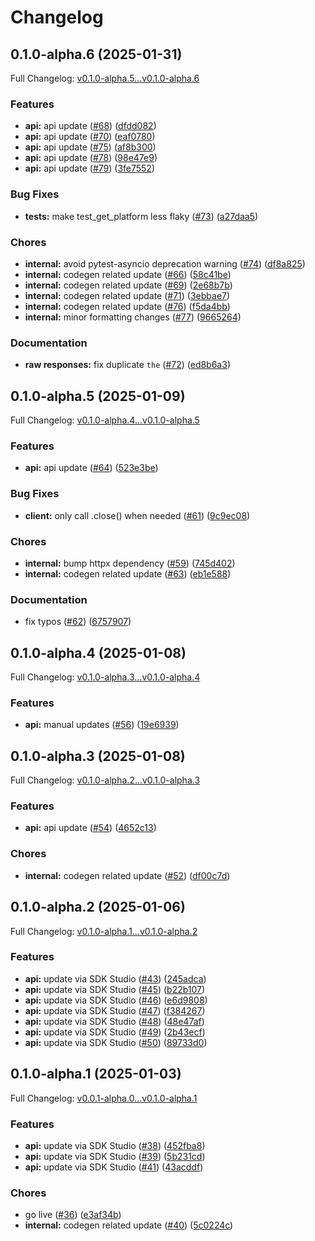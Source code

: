 # Changelog

## 0.1.0-alpha.6 (2025-01-31)

Full Changelog: [v0.1.0-alpha.5...v0.1.0-alpha.6](https://github.com/TriallyAI/web-recruitment-sdk/compare/v0.1.0-alpha.5...v0.1.0-alpha.6)

### Features

* **api:** api update ([#68](https://github.com/TriallyAI/web-recruitment-sdk/issues/68)) ([dfdd082](https://github.com/TriallyAI/web-recruitment-sdk/commit/dfdd082e60a1c8563254992cb2c9d54e18ceaba1))
* **api:** api update ([#70](https://github.com/TriallyAI/web-recruitment-sdk/issues/70)) ([eaf0780](https://github.com/TriallyAI/web-recruitment-sdk/commit/eaf0780170d5f3a6cd719ca039e55091f9b80869))
* **api:** api update ([#75](https://github.com/TriallyAI/web-recruitment-sdk/issues/75)) ([af8b300](https://github.com/TriallyAI/web-recruitment-sdk/commit/af8b3003bb2ccc834aff7512c3dfd9dfeca1b370))
* **api:** api update ([#78](https://github.com/TriallyAI/web-recruitment-sdk/issues/78)) ([98e47e9](https://github.com/TriallyAI/web-recruitment-sdk/commit/98e47e96d2bc4202ffc417ca51db530b2729d264))
* **api:** api update ([#79](https://github.com/TriallyAI/web-recruitment-sdk/issues/79)) ([3fe7552](https://github.com/TriallyAI/web-recruitment-sdk/commit/3fe7552ee13bbd3c1e5009b74a86accdf7734cb0))


### Bug Fixes

* **tests:** make test_get_platform less flaky ([#73](https://github.com/TriallyAI/web-recruitment-sdk/issues/73)) ([a27daa5](https://github.com/TriallyAI/web-recruitment-sdk/commit/a27daa5263e9f0200c4f031ee0bfed4626e64114))


### Chores

* **internal:** avoid pytest-asyncio deprecation warning ([#74](https://github.com/TriallyAI/web-recruitment-sdk/issues/74)) ([df8a825](https://github.com/TriallyAI/web-recruitment-sdk/commit/df8a825b31f929dcd0bedf78de43518b206f52f0))
* **internal:** codegen related update ([#66](https://github.com/TriallyAI/web-recruitment-sdk/issues/66)) ([58c41be](https://github.com/TriallyAI/web-recruitment-sdk/commit/58c41beaa8202dbca8e7173d049292c79da59cfe))
* **internal:** codegen related update ([#69](https://github.com/TriallyAI/web-recruitment-sdk/issues/69)) ([2e68b7b](https://github.com/TriallyAI/web-recruitment-sdk/commit/2e68b7b2db30cc5918eae712e66fc2440fdf1ca3))
* **internal:** codegen related update ([#71](https://github.com/TriallyAI/web-recruitment-sdk/issues/71)) ([3ebbae7](https://github.com/TriallyAI/web-recruitment-sdk/commit/3ebbae7a96503116542b3f09e7e2a65a3681aa2e))
* **internal:** codegen related update ([#76](https://github.com/TriallyAI/web-recruitment-sdk/issues/76)) ([f5da4bb](https://github.com/TriallyAI/web-recruitment-sdk/commit/f5da4bb9468133b7b674e968f8de92b9ca9d2603))
* **internal:** minor formatting changes ([#77](https://github.com/TriallyAI/web-recruitment-sdk/issues/77)) ([9665264](https://github.com/TriallyAI/web-recruitment-sdk/commit/9665264b3c46d0433590d9f1881139cf45534ecb))


### Documentation

* **raw responses:** fix duplicate `the` ([#72](https://github.com/TriallyAI/web-recruitment-sdk/issues/72)) ([ed8b6a3](https://github.com/TriallyAI/web-recruitment-sdk/commit/ed8b6a31f6df588b373fa6a60aad1643cc262161))

## 0.1.0-alpha.5 (2025-01-09)

Full Changelog: [v0.1.0-alpha.4...v0.1.0-alpha.5](https://github.com/TriallyAI/web-recruitment-sdk/compare/v0.1.0-alpha.4...v0.1.0-alpha.5)

### Features

* **api:** api update ([#64](https://github.com/TriallyAI/web-recruitment-sdk/issues/64)) ([523e3be](https://github.com/TriallyAI/web-recruitment-sdk/commit/523e3be9487e659e1238111eb8d6922b200c7568))


### Bug Fixes

* **client:** only call .close() when needed ([#61](https://github.com/TriallyAI/web-recruitment-sdk/issues/61)) ([9c9ec08](https://github.com/TriallyAI/web-recruitment-sdk/commit/9c9ec083e39bc471b4e2a181bdebe310b355f815))


### Chores

* **internal:** bump httpx dependency ([#59](https://github.com/TriallyAI/web-recruitment-sdk/issues/59)) ([745d402](https://github.com/TriallyAI/web-recruitment-sdk/commit/745d402c17d15d612bf5dbfe07b24f83f422defe))
* **internal:** codegen related update ([#63](https://github.com/TriallyAI/web-recruitment-sdk/issues/63)) ([eb1e588](https://github.com/TriallyAI/web-recruitment-sdk/commit/eb1e58868878029c14b2ae368e46fe1c65a68ca1))


### Documentation

* fix typos ([#62](https://github.com/TriallyAI/web-recruitment-sdk/issues/62)) ([6757907](https://github.com/TriallyAI/web-recruitment-sdk/commit/67579072d139e00f1d50ab0c5708614726ed313e))

## 0.1.0-alpha.4 (2025-01-08)

Full Changelog: [v0.1.0-alpha.3...v0.1.0-alpha.4](https://github.com/TriallyAI/web-recruitment-sdk/compare/v0.1.0-alpha.3...v0.1.0-alpha.4)

### Features

* **api:** manual updates ([#56](https://github.com/TriallyAI/web-recruitment-sdk/issues/56)) ([19e6939](https://github.com/TriallyAI/web-recruitment-sdk/commit/19e69395b033ea9fb47d0b564ccccc148a8e2103))

## 0.1.0-alpha.3 (2025-01-08)

Full Changelog: [v0.1.0-alpha.2...v0.1.0-alpha.3](https://github.com/TriallyAI/web-recruitment-sdk/compare/v0.1.0-alpha.2...v0.1.0-alpha.3)

### Features

* **api:** api update ([#54](https://github.com/TriallyAI/web-recruitment-sdk/issues/54)) ([4652c13](https://github.com/TriallyAI/web-recruitment-sdk/commit/4652c131457f6eff245297887da4e7f991f765c3))


### Chores

* **internal:** codegen related update ([#52](https://github.com/TriallyAI/web-recruitment-sdk/issues/52)) ([df00c7d](https://github.com/TriallyAI/web-recruitment-sdk/commit/df00c7d53837a3cb68383560e8bd311d9d3790f3))

## 0.1.0-alpha.2 (2025-01-06)

Full Changelog: [v0.1.0-alpha.1...v0.1.0-alpha.2](https://github.com/TriallyAI/web-recruitment-sdk/compare/v0.1.0-alpha.1...v0.1.0-alpha.2)

### Features

* **api:** update via SDK Studio ([#43](https://github.com/TriallyAI/web-recruitment-sdk/issues/43)) ([245adca](https://github.com/TriallyAI/web-recruitment-sdk/commit/245adcaa50e9a2bd1709b14128ffc9fcd4561050))
* **api:** update via SDK Studio ([#45](https://github.com/TriallyAI/web-recruitment-sdk/issues/45)) ([b22b107](https://github.com/TriallyAI/web-recruitment-sdk/commit/b22b10786f3f4bfa2797558949a8f57210b297c5))
* **api:** update via SDK Studio ([#46](https://github.com/TriallyAI/web-recruitment-sdk/issues/46)) ([e6d9808](https://github.com/TriallyAI/web-recruitment-sdk/commit/e6d9808a0d805b8824af02e6771ab03e3d2e8b0c))
* **api:** update via SDK Studio ([#47](https://github.com/TriallyAI/web-recruitment-sdk/issues/47)) ([f384267](https://github.com/TriallyAI/web-recruitment-sdk/commit/f384267a2121dff1d0b17ce4e0fb686795dd8a12))
* **api:** update via SDK Studio ([#48](https://github.com/TriallyAI/web-recruitment-sdk/issues/48)) ([48e47af](https://github.com/TriallyAI/web-recruitment-sdk/commit/48e47af67509f3de41e988a9ee0a973cf81aa4a8))
* **api:** update via SDK Studio ([#49](https://github.com/TriallyAI/web-recruitment-sdk/issues/49)) ([2b43ecf](https://github.com/TriallyAI/web-recruitment-sdk/commit/2b43ecfce1886ce3ffde7025abf01a78671e1b5c))
* **api:** update via SDK Studio ([#50](https://github.com/TriallyAI/web-recruitment-sdk/issues/50)) ([89733d0](https://github.com/TriallyAI/web-recruitment-sdk/commit/89733d0f32944c324611ea9aa1fdad1531d01472))

## 0.1.0-alpha.1 (2025-01-03)

Full Changelog: [v0.0.1-alpha.0...v0.1.0-alpha.1](https://github.com/TriallyAI/web-recruitment-sdk/compare/v0.0.1-alpha.0...v0.1.0-alpha.1)

### Features

* **api:** update via SDK Studio ([#38](https://github.com/TriallyAI/web-recruitment-sdk/issues/38)) ([452fba8](https://github.com/TriallyAI/web-recruitment-sdk/commit/452fba802670beec6d319a9d8475346abbaa69d2))
* **api:** update via SDK Studio ([#39](https://github.com/TriallyAI/web-recruitment-sdk/issues/39)) ([5b231cd](https://github.com/TriallyAI/web-recruitment-sdk/commit/5b231cd34ca1345dc82ca72bd3118f52574c70a6))
* **api:** update via SDK Studio ([#41](https://github.com/TriallyAI/web-recruitment-sdk/issues/41)) ([43acddf](https://github.com/TriallyAI/web-recruitment-sdk/commit/43acddf03d26706ebf9d0c010d0dec322c9542d4))


### Chores

* go live ([#36](https://github.com/TriallyAI/web-recruitment-sdk/issues/36)) ([e3af34b](https://github.com/TriallyAI/web-recruitment-sdk/commit/e3af34b257bb97df4f627a0ca8646953a113c768))
* **internal:** codegen related update ([#40](https://github.com/TriallyAI/web-recruitment-sdk/issues/40)) ([5c0224c](https://github.com/TriallyAI/web-recruitment-sdk/commit/5c0224c9cd03ffa1e05a60c91ee88777d4999f23))
